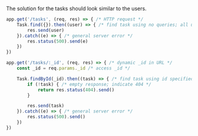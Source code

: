 <!--title={ReST API: Implementing Reading for Tasks Solution}-->

<!--concepts={Rest API Reading Endpoint}-->

<!--badges={Web Development:10}-->

The solution for the tasks should look similar to the users.

```js
app.get('/tasks', (req, res) => { /* HTTP request */
    Task.find({}).then((user) => { /* find task using no queries; all users */
        res.send(user)
    }).catch((e) => { /* general server error */
        res.status(500).send(e)
    })
})

app.get('/tasks/:_id', (req, res) => { /* dynamic _id in URL */
    const _id = req.params._id /* access _id */

    Task.findById(_id).then((task) => { /* find task using id specified in URL */
        if (!task) { /* empty response; indicate 404 */
            return res.status(404).send()
        }

        res.send(task)
    }).catch((e) => { /* general server error */
        res.status(500).send()
    })
})
```



